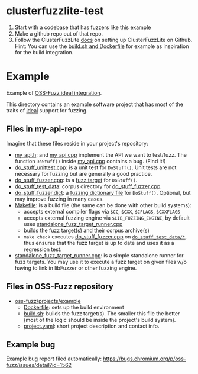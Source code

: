 # clusterfuzzlite-test

1. Start with a codebase that has fuzzers like this [example](https://github.com/google/oss-fuzz/tree/master/projects/example/my-api-repo)
2. Make a github repo out of that repo.
3. Follow the ClusterFuzzLite [docs](https://google.github.io/clusterfuzzlite/overview/) on setting up ClusterFuzzLite on Github.
Hint: You can use the [build.sh and Dockerfile](https://github.com/google/oss-fuzz/tree/master/projects/example) for example as inspiration for the build integration.

# Example
Example of [OSS-Fuzz ideal integration](https://google.github.io/oss-fuzz/advanced-topics/ideal-integration/).

This directory contains an example software project that has most of the traits of [ideal](https://google.github.io/oss-fuzz/advanced-topics/ideal-integration/) support for fuzzing. 

## Files in my-api-repo
Imagine that these files reside in your project's repository:

* [my_api.h](my_api.h): and [my_api.cpp](my_api.cpp) implement the API we want to test/fuzz. The function `DoStuff()` inside [my_api.cpp](my_api.cpp) contains a bug. (Find it!)
* [do_stuff_unittest.cpp](do_stuff_unittest.cpp): is a unit test for `DoStuff()`. Unit tests are not necessary for fuzzing but are generally a good practice.
* [do_stuff_fuzzer.cpp](do_stuff_fuzzer.cpp): is a [fuzz target](http://libfuzzer.info/#fuzz-target) for `DoStuff()`.
* [do_stuff_test_data](do_stuff_test_data): corpus directory for [do_stuff_fuzzer.cpp](do_stuff_fuzzer.cpp).
* [do_stuff_fuzzer.dict](do_stuff_fuzzer.dict): a [fuzzing dictionary file](https://google.github.io/oss-fuzz/getting-started/new-project-guide#dictionaries) for `DoStuff()`. Optional, but may improve fuzzing in many cases. 
* [Makefile](Makefile): is a build file (the same can be done with other build systems):
  * accepts external compiler flags via `$CC`, `$CXX`, `$CFLAGS`, `$CXXFLAGS`
  * accepts external fuzzing engine via `$LIB_FUZZING_ENGINE`, by default uses [standalone_fuzz_target_runner.cpp](standalone_fuzz_target_runner.cpp)
  * builds the fuzz target(s) and their corpus archive(s)
  * `make check` executes [do_stuff_fuzzer.cpp](do_stuff_fuzzer.cpp) on [`do_stuff_test_data/*`](do_stuff_test_data), thus ensures that the fuzz target is up to date and uses it as a regression test.
* [standalone_fuzz_target_runner.cpp](standalone_fuzz_target_runner.cpp): is a simple standalone runner for fuzz targets. You may use it to execute a fuzz target on given files w/o having to link in libFuzzer or other fuzzing engine.

## Files in OSS-Fuzz repository
* [oss-fuzz/projects/example](..)
  * [Dockerfile](../Dockerfile): sets up the build environment
  * [build.sh](../build.sh): builds the fuzz target(s). The smaller this file the better (most of the logic should be inside the project's build system).
  * [project.yaml](../project.yaml): short project description and contact info.

## Example bug
Example bug report filed automatically: https://bugs.chromium.org/p/oss-fuzz/issues/detail?id=1562

